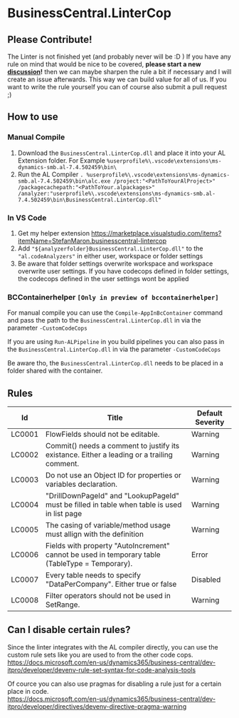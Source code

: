 # BusinessCentral.LinterCop

## Please Contribute!

The Linter is not finished yet (and probably never will be :D ) If you have any rule on mind that would be nice to be covered, **please start a new [discussion](https://github.com/StefanMaron/BusinessCentral.LinterCop/discussions)!** then we can maybe sharpen the rule a bit if necessary and I will create an issue afterwards. This way we can build value for all of us. If you want to write the rule yourself you can of course also submit a pull request ;)

## How to use

### Manual Compile

1. Download the `BusinessCentral.LinterCop.dll` and place it into your AL Extension folder. For Example `%userprofile%\.vscode\extensions\ms-dynamics-smb.al-7.4.502459\bin\`
2. Run the AL Compiler `. %userprofile%\.vscode\extensions\ms-dynamics-smb.al-7.4.502459\bin\alc.exe /project:"<PathToYourAlProject>" /packagecachepath:"<PathToYour.alpackages>" /analyzer:"userprofile%\.vscode\extensions\ms-dynamics-smb.al-7.4.502459\bin\BusinessCentral.LinterCop.dll"`

### In VS Code

1. Get my helper extension https://marketplace.visualstudio.com/items?itemName=StefanMaron.businesscentral-lintercop
2. Add `"${analyzerfolder}BusinessCentral.LinterCop.dll"` to the `"al.codeAnalyzers"` in either user, workspace or folder settings
3. Be aware that folder settings overwrite workspace and workspace overwrite user settings. If you have codecops defined in folder settings, the codecops defined in the user settings wont be applied

### BCContainerhelper `[Only in preview of bccontainerhelper]`

For manual compile you can use the `Compile-AppInBcContainer` command and pass the path to the `BusinessCentral.LinterCop.dll` in via the parameter `-CustomCodeCops`

If you are using `Run-ALPipeline` in you build pipelines you can also pass in the `BusinessCentral.LinterCop.dll` in via the parameter `-CustomCodeCops`

Be aware tho, the `BusinessCentral.LinterCop.dll` needs to be placed in a folder shared with the container.

## Rules

|Id| Title|Default Severity|
|---|---|---|
|LC0001|FlowFields should not be editable.|Warning|
|LC0002|Commit() needs a comment to justify its existance. Either a leading or a trailing comment.|Warning|
|LC0003|Do not use an Object ID for properties or variables declaration. |Warning|
|LC0004|"DrillDownPageId" and "LookupPageId" must be filled in table when table is used in list page|Warning|
|LC0005|The casing of variable/method usage must allign with the definition|Warning|
|LC0006|Fields with property "AutoIncrement" cannot be used in temporary table (TableType = Temporary).|Error|
|LC0007|Every table needs to specify "DataPerCompany". Either true or false|Disabled|
|LC0008|Filter operators should not be used in SetRange.|Warning|

## Can I disable certain rules?

Since the linter integrates with the AL compiler directly, you can use the custom rule sets like you are used to from the other code cops.  
https://docs.microsoft.com/en-us/dynamics365/business-central/dev-itpro/developer/devenv-rule-set-syntax-for-code-analysis-tools

Of cource you can also use pragmas for disabling a rule just for a certain place in code.  
https://docs.microsoft.com/en-us/dynamics365/business-central/dev-itpro/developer/directives/devenv-directive-pragma-warning
